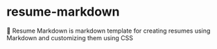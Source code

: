 # resume-markdown
📄 Resume Markdown is markdown template for creating resumes using Markdown and customizing them using CSS
